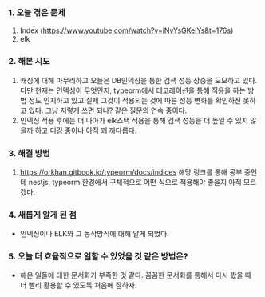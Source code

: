 
### **1. 오늘 겪은 문제**

1.  Index (https://www.youtube.com/watch?v=iNvYsGKelYs&t=176s)
2. elk


### **2. 해본 시도**
1. 캐싱에 대해 마무리하고 오늘은 DB인덱싱을 통한 검색 성능 상승을 도모하고 있다. 다만 현재는 인덱싱이 무엇인지, typeorm에서 데코레이션을 통해 적용을 하는 방법 정도 인지하고 있고 실제 그것이 적용되는 것에 따른 성능 변화를 확인하진 못하고 있다. 그냥 저렇게 쓰면 되나? 같은 질문의 연속 중이다.
2. 인덱싱 적용 후에는 더 나아가 elk스택 적용을 통해 검색 성능을 더 높일 수 있지 않을까 하고 디깅 중이나 아직 꽤 까다롭다.


### **3. 해결 방법**
1. https://orkhan.gitbook.io/typeorm/docs/indices
   해당 링크를 통해 공부 중인데 nestjs, typeorm 환경에서 구체적으로 어떤 식으로 적용해야 좋을지 아직 모르겠다.

### **4. 새롭게 알게 된 점**
-  인덱싱이나 ELK와 그 동작방식에 대해 알게 되었다.


### **5. 오늘 더 효율적으로 일할 수 있었을 것 같은 방법은?**
- 해온 일들에 대한 문서화가 부족한 것 같다. 꼼꼼한 문서화를 통해서 다시 봤을 때 더 빨리 활용할 수 있도록 처음에 잘하자.